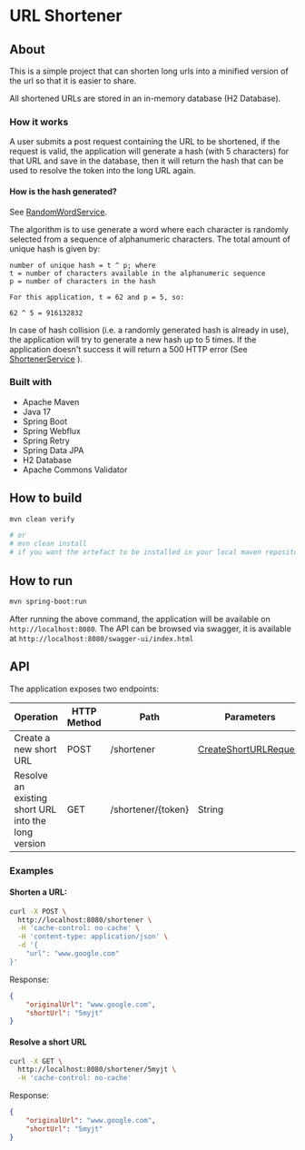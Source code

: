 # URL Shortener

## About

This is a simple project that can shorten long urls into a minified version of the url so that it is easier to share.

All shortened URLs are stored in an in-memory database (H2 Database).

### How it works

A user submits a post request containing the URL to be shortened, if the request is valid, the application will generate 
a hash (with 5 characters) for that URL and save in the database, then it will return the hash that can be used to resolve
the token into the long URL again.

#### How is the hash generated?

See [RandomWordService](src/main/java/com/example/urlshortener/shortener/service/RandomWordService.java).

The algorithm is to use generate a word where each character is randomly selected from a sequence of alphanumeric characters.
The total amount of unique hash is given by:

```
number of unique hash = t ^ p; where
t = number of characters available in the alphanumeric sequence
p = number of characters in the hash

For this application, t = 62 and p = 5, so:

62 ^ 5 = 916132832 
```

In case of hash collision (i.e. a randomly generated hash is already in use), the application will try to generate a new 
hash up to 5 times. If the application doesn't success it will return a 500 HTTP error (See [ShortenerService](src/main/java/com/example/urlshortener/shortener/service/ShortenerService.java) ).

### Built with

* Apache Maven
* Java 17
* Spring Boot
* Spring Webflux
* Spring Retry
* Spring Data JPA
* H2 Database
* Apache Commons Validator


## How to build

```bash
mvn clean verify

# or 
# mvn clean install
# if you want the artefact to be installed in your local maven repository
```

## How to run

```bash
mvn spring-boot:run
```

After running the above command, the application will be available on `http://localhost:8080`.
The API can be browsed via swagger, it is available at `http://localhost:8080/swagger-ui/index.html`

## API

The application exposes two endpoints:

| Operation                                           | HTTP Method | Path               | Parameters                                                                                                          | Response                                                                                                                |
|-----------------------------------------------------|-------------|--------------------|---------------------------------------------------------------------------------------------------------------------|-------------------------------------------------------------------------------------------------------------------------|
| Create a new short URL                              | POST        | /shortener         | [CreateShortURLRequest](src/main/java/com/example/urlshortener/shortener/controller/dto/CreateShortURLRequest.java) | [CreateShortURLResponse](src/main/java/com/example/urlshortener/shortener/controller/dto/CreateShortURLResponse.java)   |
| Resolve an existing short URL into the long version | GET         | /shortener/{token} | String                                                                                                              | [ResolveShortURLResponse](src/main/java/com/example/urlshortener/shortener/controller/dto/ResolveShortURLResponse.java) |

### Examples

#### Shorten a URL:

```bash
curl -X POST \
  http://localhost:8080/shortener \
  -H 'cache-control: no-cache' \
  -H 'content-type: application/json' \
  -d '{
    "url": "www.google.com"
}'
```

Response:

```json
{
    "originalUrl": "www.google.com",
    "shortUrl": "5myjt"
}
```

#### Resolve a short URL

```bash
curl -X GET \
  http://localhost:8080/shortener/5myjt \
  -H 'cache-control: no-cache'
```

Response:

```json
{
    "originalUrl": "www.google.com",
    "shortUrl": "5myjt"
}
```